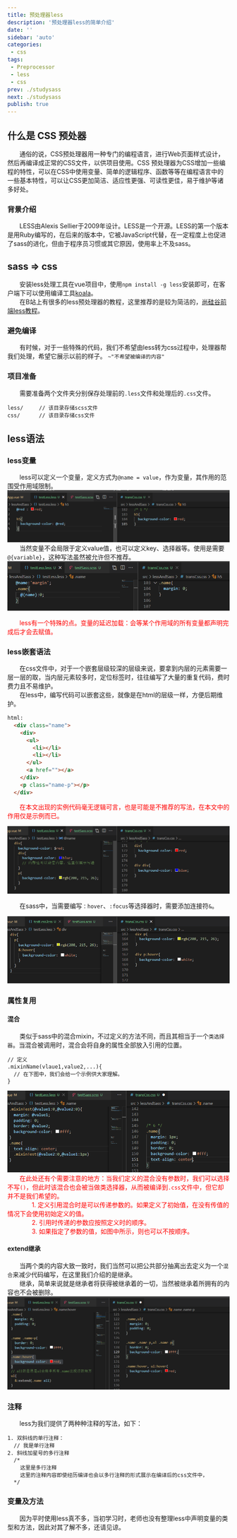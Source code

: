 ```yaml
---
title: 预处理器less
description: '预处理器less的简单介绍'
date: ''
sidebar: 'auto'
categories: 
 - css
tags: 
 - Preprocessor
 - less
 - css
prev: ./studysass
next: ./studysass
publish: true
---
```


## 什么是 CSS 预处器

&nbsp;&nbsp;&nbsp;&nbsp;&nbsp;&nbsp;&nbsp;通俗的说，CSS预处理器用一种专门的编程语言，进行Web页面样式设计，然后再编译成正常的CSS文件，以供项目使用。CSS 预处理器为CSS增加一些编程的特性，可以在CSS中使用变量、简单的逻辑程序、函数等等在编程语言中的一些基本特性，可以让CSS更加简洁、适应性更强、可读性更佳，易于维护等诸多好处。

### 背景介绍
&nbsp;&nbsp;&nbsp;&nbsp;&nbsp;&nbsp;&nbsp;LESS由Alexis Sellier于2009年设计。LESS是一个开源。LESS的第一个版本是用Ruby编写的，在后来的版本中，它被JavaScript代替，在一定程度上也促进了sass的进化，但由于程序员习惯或其它原因，使用率上不及sass。

## sass => css
&nbsp;&nbsp;&nbsp;&nbsp;&nbsp;&nbsp;&nbsp;安装less处理工具在vue项目中，使用`npm install -g less`安装即可，在客户端下可以使用编译工具[koala](http://koala-app.com/index-zh.html)。  
&nbsp;&nbsp;&nbsp;&nbsp;&nbsp;&nbsp;&nbsp;在B站上有很多的less预处理器的教程，这里推荐的是较为简洁的，[尚硅谷前端less教程](https://www.bilibili.com/video/BV1YW411T7vd?spm_id_from=333.999.0.0)。 


### 避免编译
&nbsp;&nbsp;&nbsp;&nbsp;&nbsp;&nbsp;&nbsp;有时候，对于一些特殊的代码，我们不希望由less转为css过程中，处理器帮我们处理，希望它展示以前的样子。
`~"不希望被编译的内容"`

### 项目准备
&nbsp;&nbsp;&nbsp;&nbsp;&nbsp;&nbsp;&nbsp;需要准备两个文件夹分别保存处理前的`.less`文件和处理后的`.css`文件。
```less
less/     // 该目录存储scss文件
css/      // 该目录存储css文件
```

## less语法

### less变量
&nbsp;&nbsp;&nbsp;&nbsp;&nbsp;&nbsp;&nbsp;less可以定义一个变量，定义方式为`@name = value`，作为变量，其作用的范围受作用域限制。  
![定义变量](../imgs/lessAndSass/Lvariable.png)  
&nbsp;&nbsp;&nbsp;&nbsp;&nbsp;&nbsp;&nbsp;当然变量不会局限于定义value值，也可以定义key、选择器等。使用是需要`@{variable}`，这种写法虽然被允许但不推荐。  
![定义变量](../imgs/lessAndSass/Lvariable2.png)   

<span style="color:red">&nbsp;&nbsp;&nbsp;&nbsp;&nbsp;&nbsp;&nbsp;less有一个特殊的点。变量的延迟加载：会等某个作用域的所有变量都声明完成后才会去赋值。</span>  

### less嵌套语法
&nbsp;&nbsp;&nbsp;&nbsp;&nbsp;&nbsp;&nbsp;在css文件中，对于一个嵌套层级较深的层级来说，要拿到内层的元素需要一层一层的取，当内层元素较多时，定位标签时，往往编写了大量的重复代码，费时费力且不易维护。  
&nbsp;&nbsp;&nbsp;&nbsp;&nbsp;&nbsp;&nbsp;在less中，编写代码可以嵌套这些，就像是在html的层级一样，方便后期维护。  
```html
html:
  <div class="name">
    <div>
      <ul>
        <li></li>
        <li></li>
      </ul>
      <a href=""></a>
    </div>
    <p class="name-p"></p>
  </div>
```
<span style="color:red">&nbsp;&nbsp;&nbsp;&nbsp;&nbsp;&nbsp;&nbsp;在本文出现的实例代码毫无逻辑可言，也是可能是不推荐的写法，在本文中的作用仅是示例而已。</span>  
  
![嵌套属性示例](../imgs/lessAndSass/Lnesting.png)  

&nbsp;&nbsp;&nbsp;&nbsp;&nbsp;&nbsp;&nbsp;在sass中，当需要编写`：hover`、`:focus`等选择器时，需要添加连接符`&`。

![事件选择器嵌套](../imgs/lessAndSass/Lhoverother.png)   

### 属性复用
#### 混合
&nbsp;&nbsp;&nbsp;&nbsp;&nbsp;&nbsp;&nbsp;类似于sass中的混合mixin，不过定义的方法不同，而且其相当于一个`类选择器`。当混合被调用时，混合会将自身的属性全部放入引用的位置。
```less
// 定义
.mixinName(vlaue1,value2,...){
  // 在下图中，我们会给一个示例供大家理解。
}
```
![混合](../imgs/lessAndSass/Lmixin.png)   
<span style="color:red">&nbsp;&nbsp;&nbsp;&nbsp;&nbsp;&nbsp;&nbsp;在此处还有个需要注意的地方：当我们定义的混合没有参数时，我们可以选择不写`()`，但此时该混合也会被当做类选择器，从而被编译到`.css`文件中，但它却并不是我们希望的。</span>  
<span style="color:red">&nbsp;&nbsp;&nbsp;&nbsp;&nbsp;&nbsp;&nbsp;&nbsp;&nbsp;&nbsp;&nbsp;&nbsp;&nbsp;&nbsp;1. 定义引用混合时是可以传递参数的。如果定义了初始值，在没有传值的情况下会使用初始定义的值。</span>  
<span style="color:red">&nbsp;&nbsp;&nbsp;&nbsp;&nbsp;&nbsp;&nbsp;&nbsp;&nbsp;&nbsp;&nbsp;&nbsp;&nbsp;&nbsp;2. 引用时传递的参数应按照定义时的顺序。</span>  
<span style="color:red">&nbsp;&nbsp;&nbsp;&nbsp;&nbsp;&nbsp;&nbsp;&nbsp;&nbsp;&nbsp;&nbsp;&nbsp;&nbsp;&nbsp;3. 如果指定了参数的值，如图中所示，则也可以不按顺序。</span>   

#### extend继承
&nbsp;&nbsp;&nbsp;&nbsp;&nbsp;&nbsp;&nbsp;当两个类的内容大致一致时，我们当然可以把公共部分抽离出去定义为一个`混合`来减少代码编写，在这里我们介绍的是继承。  
&nbsp;&nbsp;&nbsp;&nbsp;&nbsp;&nbsp;&nbsp;继承，简单来说就是继承者将获得被继承着的一切，当然被继承着所拥有的内容也不会被删除。  
![mixin混合](../imgs/lessAndSass/Lextend.png)   

### 注释
&nbsp;&nbsp;&nbsp;&nbsp;&nbsp;&nbsp;&nbsp;less为我们提供了两种种注释的写法，如下：  
```less
1. 双斜线的单行注释：
  // 我是单行注释
2. 斜线加星号的多行注释
  /*
    这里是多行注释
    这里的注释内容即使经历编译也会以多行注释的形式展示在编译后的css文件中，
  */
```

### 变量及方法
&nbsp;&nbsp;&nbsp;&nbsp;&nbsp;&nbsp;&nbsp;因为平时使用less真不多，当初学习时，老师也没有整理less中声明变量的类型和方法，因此对其了解不多，还请见谅。





